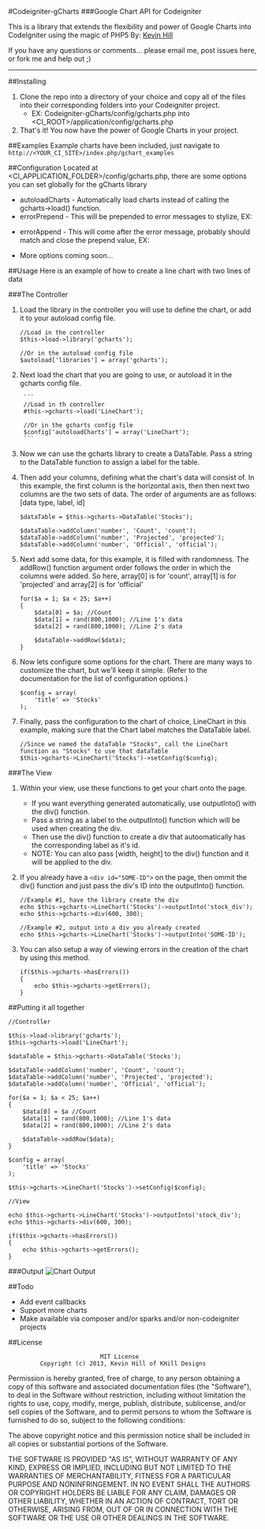 #Codeigniter-gCharts
###Google Chart API for Codeigniter

This is a library that extends the flexibility and power of Google Charts into CodeIgniter using the magic of PHP5
By: [Kevin Hill](kevinkhill@gmail.com)

If you have any questions or comments... please email me, post issues here, or fork me and help out ;)

 - - -


##Installing
1. Clone the repo into a directory of your choice and copy all of the files into their corresponding folders into your Codeigniter project.
    * EX: Codeigniter-gCharts/config/gcharts.php into <CI_ROOT>/application/config/gcharts.php
2. That's it! You now have the power of Google Charts in your project.



##Examples
Example charts have been included, just navigate to ```http://<YOUR_CI_SITE>/index.php/gchart_examples```


##Configuration
Located at <CI_APPLICATION_FOLDER>/config/gcharts.php, there are some options you can set globally for the gCharts library
 * autoloadCharts - Automatically load charts instead of calling the gcharts->load() function.
 * errorPrepend - This will be prepended to error messages to stylize, EX: <p class="error">
 * errorAppend - This will come after the error message, probably should match and close the prepend value, EX: </p>
 * More options coming soon...


##Usage
Here is an example of how to create a line chart with two lines of data

###The Controller
1. Load the library in the controller you will use to define the chart, or add it to your autoload config file.

	```
	//Load in the controller
	$this->load->library('gcharts');

	//Or in the autoload config file
	$autoload['libraries'] = array('gcharts');
	```
2. Next load the chart that you are going to use, or autoload it in the gcharts config file.

        ```
        //Load in th controller
        #this->gcharts->load('LineChart');

        //Or in the gcharts config file
        $config['autoloadCharts'] = array('LineChart');
        ```

3. Now we can use the gcharts library to create a DataTable. Pass a string to the DataTable function to assign a label for the table.
4. Then add your columns, defining what the chart's data will consist of. In this example, the first column is the horizontal axis, then then next two columns are the two sets of data. The order of arguments are as follows: [data type, label, id]

	```
	$dataTable = $this->gcharts->DataTable('Stocks');

	$dataTable->addColumn('number', 'Count', 'count');
	$dataTable->addColumn('number', 'Projected', 'projected');
	$dataTable->addColumn('number', 'Official', 'official');
	```

5. Next add some data, for this example, it is filled with randomness. The addRow() function argument order follows the order in which the columns were added.
So here, array[0] is for 'count', array[1] is for 'projected' and array[2] is for 'official'

	```
	for($a = 1; $a < 25; $a++)
	{
	    $data[0] = $a; //Count
	    $data[1] = rand(800,1000); //Line 1's data
	    $data[2] = rand(800,1000); //Line 2's data

	    $dataTable->addRow($data);
	}
	```

6. Now lets configure some options for the chart. There are many ways to customize the chart, but we'll keep it simple. (Refer to the documentation for the list of configuration options.)

	```
	$config = array(
	    'title' => 'Stocks'
	);
	```

7. Finally, pass the configuration to the chart of choice, LineChart in this example, making sure that the Chart label matches the DataTable label.

	```
	//Since we named the dataTable "Stocks", call the LineChart function as "Stocks" to use that dataTable
	$this->gcharts->LineChart('Stocks')->setConfig($config);
	```



###The View
1. Within your view, use these functions to get your chart onto the page.
	* If you want everything generated automatically, use outputInto() with the div() function.
	* Pass a string as a label to the outputInto() function which will be used when creating the div.
	* Then use the div() function to create a div that autoomatically has the corresponding label as it's id.
	* NOTE: You can also pass [width, height] to the div() function and it will be applied to the div.
2. If you already have a ```<div id="SOME-ID">``` on the page, then ommit the div() function and just pass the div's ID into the outputInto() function.

	```
	//Example #1, have the library create the div
	echo $this->gcharts->LineChart('Stocks')->outputInto('stock_div');
	echo $this->gcharts->div(600, 300);

	//Example #2, output into a div you already created
	echo $this->gcharts->LineChart('Stocks')->outputInto('SOME-ID');
	```
3. You can also setup a way of viewing errors in the creation of the chart by using this method.

	```
	if($this->gcharts->hasErrors())
	{
	    echo $this->gcharts->getErrors();
	}
	```


##Putting it all together
```
//Controller

$this->load->library('gcharts');
$this->gcharts->load('LineChart');

$dataTable = $this->gcharts->DataTable('Stocks');

$dataTable->addColumn('number', 'Count', 'count');
$dataTable->addColumn('number', 'Projected', 'projected');
$dataTable->addColumn('number', 'Official', 'official');

for($a = 1; $a < 25; $a++)
{
    $data[0] = $a //Count
    $data[1] = rand(800,1000); //Line 1's data
    $data[2] = rand(800,1000); //Line 2's data

    $dataTable->addRow($data);
}

$config = array(
    'title' => 'Stocks'
);

$this->gcharts->LineChart('Stocks')->setConfig($config);
```

```
//View

echo $this->gcharts->LineChart('Stocks')->outputInto('stock_div');
echo $this->gcharts->div(600, 300);

if($this->gcharts->hasErrors())
{
    echo $this->gcharts->getErrors();
}
```

###Output
![Chart Output](http://i.imgur.com/XVM8q7T.png)


##Todo
 * Add event callbacks
 * Support more charts
 * Make available via composer and/or sparks and/or non-codeigniter projects


##License

                              MIT License
             Copyright (c) 2013, Kevin Hill of KHill Designs

Permission is hereby granted, free of charge, to any person obtaining a copy
of this software and associated documentation files (the "Software"), to deal
in the Software without restriction, including without limitation the rights
to use, copy, modify, merge, publish, distribute, sublicense, and/or sell
copies of the Software, and to permit persons to whom the Software is
furnished to do so, subject to the following conditions:

The above copyright notice and this permission notice shall be included in
all copies or substantial portions of the Software.

THE SOFTWARE IS PROVIDED "AS IS", WITHOUT WARRANTY OF ANY KIND, EXPRESS OR
IMPLIED, INCLUDING BUT NOT LIMITED TO THE WARRANTIES OF MERCHANTABILITY,
FITNESS FOR A PARTICULAR PURPOSE AND NONINFRINGEMENT. IN NO EVENT SHALL THE
AUTHORS OR COPYRIGHT HOLDERS BE LIABLE FOR ANY CLAIM, DAMAGES OR OTHER
LIABILITY, WHETHER IN AN ACTION OF CONTRACT, TORT OR OTHERWISE, ARISING FROM,
OUT OF OR IN CONNECTION WITH THE SOFTWARE OR THE USE OR OTHER DEALINGS IN
THE SOFTWARE.